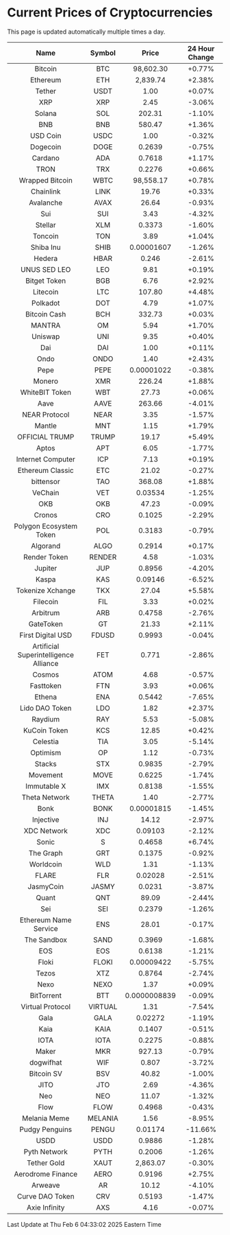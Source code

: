 # Current Prices of Cryptocurrencies
This page is updated automatically multiple times a day.

| Name | Symbol | Price | 24 Hour Change |
| :---: |:---:| :---: | :---: |
| Bitcoin | BTC | 98,602.30 | +0.77% |
| Ethereum | ETH | 2,839.74 | +2.38% |
| Tether | USDT | 1.00 | +0.07% |
| XRP | XRP | 2.45 | -3.06% |
| Solana | SOL | 202.31 | -1.10% |
| BNB | BNB | 580.47 | +1.36% |
| USD Coin | USDC | 1.00 | -0.32% |
| Dogecoin | DOGE | 0.2639 | -0.75% |
| Cardano | ADA | 0.7618 | +1.17% |
| TRON | TRX | 0.2276 | +0.66% |
| Wrapped Bitcoin | WBTC | 98,558.17 | +0.78% |
| Chainlink | LINK | 19.76 | +0.33% |
| Avalanche | AVAX | 26.64 | -0.93% |
| Sui | SUI | 3.43 | -4.32% |
| Stellar | XLM | 0.3373 | -1.60% |
| Toncoin | TON | 3.89 | +1.04% |
| Shiba Inu | SHIB | 0.00001607 | -1.26% |
| Hedera | HBAR | 0.246 | -2.61% |
| UNUS SED LEO | LEO | 9.81 | +0.19% |
| Bitget Token | BGB | 6.76 | +2.92% |
| Litecoin | LTC | 107.80 | +4.48% |
| Polkadot | DOT | 4.79 | +1.07% |
| Bitcoin Cash | BCH | 332.73 | +0.03% |
| MANTRA | OM | 5.94 | +1.70% |
| Uniswap | UNI | 9.35 | +0.40% |
| Dai | DAI | 1.00 | +0.11% |
| Ondo | ONDO | 1.40 | +2.43% |
| Pepe | PEPE | 0.00001022 | -0.38% |
| Monero | XMR | 226.24 | +1.88% |
| WhiteBIT Token | WBT | 27.73 | +0.06% |
| Aave | AAVE | 263.66 | -4.01% |
| NEAR Protocol | NEAR | 3.35 | -1.57% |
| Mantle | MNT | 1.15 | +1.79% |
| OFFICIAL TRUMP | TRUMP | 19.17 | +5.49% |
| Aptos | APT | 6.05 | -1.77% |
| Internet Computer | ICP | 7.13 | +0.19% |
| Ethereum Classic | ETC | 21.02 | -0.27% |
| bittensor | TAO | 368.08 | +1.88% |
| VeChain | VET | 0.03534 | -1.25% |
| OKB | OKB | 47.23 | -0.09% |
| Cronos | CRO | 0.1025 | -2.29% |
| Polygon Ecosystem Token | POL | 0.3183 | -0.79% |
| Algorand | ALGO | 0.2914 | +0.17% |
| Render Token | RENDER | 4.58 | -1.03% |
| Jupiter | JUP | 0.8956 | -4.20% |
| Kaspa | KAS | 0.09146 | -6.52% |
| Tokenize Xchange | TKX | 27.04 | +5.58% |
| Filecoin | FIL | 3.33 | +0.02% |
| Arbitrum | ARB | 0.4758 | -2.76% |
| GateToken | GT | 21.33 | +2.11% |
| First Digital USD | FDUSD | 0.9993 | -0.04% |
| Artificial Superintelligence Alliance | FET | 0.771 | -2.86% |
| Cosmos | ATOM | 4.68 | -0.57% |
| Fasttoken | FTN | 3.93 | +0.06% |
| Ethena | ENA | 0.5442 | -7.65% |
| Lido DAO Token | LDO | 1.82 | +2.37% |
| Raydium | RAY | 5.53 | -5.08% |
| KuCoin Token | KCS | 12.85 | +0.42% |
| Celestia | TIA | 3.05 | -5.14% |
| Optimism | OP | 1.12 | -0.73% |
| Stacks | STX | 0.9835 | -2.79% |
| Movement | MOVE | 0.6225 | -1.74% |
| Immutable X | IMX | 0.8138 | -1.55% |
| Theta Network | THETA | 1.40 | -2.77% |
| Bonk | BONK | 0.00001815 | -1.45% |
| Injective | INJ | 14.12 | -2.97% |
| XDC Network | XDC | 0.09103 | -2.12% |
| Sonic | S | 0.4658 | +6.74% |
| The Graph | GRT | 0.1375 | -0.92% |
| Worldcoin | WLD | 1.31 | -1.13% |
| FLARE | FLR | 0.02028 | -2.51% |
| JasmyCoin | JASMY | 0.0231 | -3.87% |
| Quant | QNT | 89.09 | -2.44% |
| Sei | SEI | 0.2379 | -1.26% |
| Ethereum Name Service | ENS | 28.01 | -0.17% |
| The Sandbox | SAND | 0.3969 | -1.68% |
| EOS | EOS | 0.6138 | -1.21% |
| Floki | FLOKI | 0.00009422 | -5.75% |
| Tezos | XTZ | 0.8764 | -2.74% |
| Nexo | NEXO | 1.37 | +0.09% |
| BitTorrent | BTT | 0.0000008839 | -0.09% |
| Virtual Protocol | VIRTUAL | 1.31 | -7.54% |
| Gala | GALA | 0.02272 | -1.19% |
| Kaia | KAIA | 0.1407 | -0.51% |
| IOTA | IOTA | 0.2275 | -0.88% |
| Maker | MKR | 927.13 | -0.79% |
| dogwifhat | WIF | 0.807 | -3.72% |
| Bitcoin SV | BSV | 40.82 | -1.00% |
| JITO | JTO | 2.69 | -4.36% |
| Neo | NEO | 11.07 | -1.32% |
| Flow | FLOW | 0.4968 | -0.43% |
| Melania Meme | MELANIA | 1.56 | -8.95% |
| Pudgy Penguins | PENGU | 0.01174 | -11.66% |
| USDD | USDD | 0.9886 | -1.28% |
| Pyth Network | PYTH | 0.2006 | -1.26% |
| Tether Gold | XAUT | 2,863.07 | -0.30% |
| Aerodrome Finance | AERO | 0.9196 | +2.75% |
| Arweave | AR | 10.12 | -4.10% |
| Curve DAO Token | CRV | 0.5193 | -1.47% |
| Axie Infinity | AXS | 4.16 | -0.07% |

Last Update at Thu Feb  6 04:33:02 2025 Eastern Time